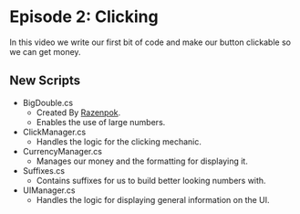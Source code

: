 # Episode 2: Clicking

In this video we write our first bit of code and make our button clickable so we can get money.

## New Scripts
- BigDouble.cs
  - Created By [Razenpok](https://github.com/Razenpok/BreakInfinity.cs).
  - Enables the use of large numbers.
- ClickManager.cs
  - Handles the logic for the clicking mechanic.
- CurrencyManager.cs
  - Manages our money and the formatting for displaying it.
- Suffixes.cs
  - Contains suffixes for us to build better looking numbers with.
- UIManager.cs
  - Handles the logic for displaying general information on the UI.
